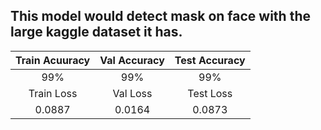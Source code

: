 ## This model would detect mask on face with the large kaggle dataset it has.
|Train Acuuracy  | Val Accuracy | Test Accuracy|
|     :---:      |  :---: | :---:
|99% |99%|99% |
| Train Loss | Val Loss | Test Loss
|0.0887   |0.0164|0.0873
